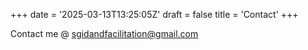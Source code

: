 +++
date = '2025-03-13T13:25:05Z'
draft = false
title = 'Contact'
+++

Contact me @ sgidandfacilitation@gmail.com